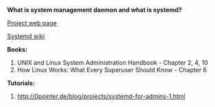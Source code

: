 **What is system management daemon and what is systemd?**

[Project web page](https://github.com/systemd/systemd)

[Systemd wiki](https://www.freedesktop.org/wiki/Software/systemd/)

**Books:**
1. UNIX and Linux System Administration Handbook - Chapter 2, 4, 10
2. How Linux Works: What Every Superuser Should Know - Chapter 6

**Tutorials:**
1. http://0pointer.de/blog/projects/systemd-for-admins-1.html
